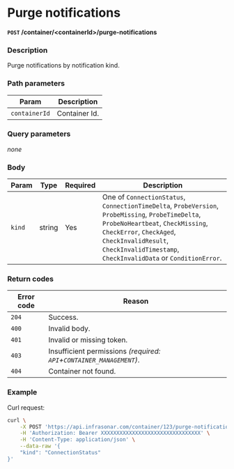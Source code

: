 # Purge notifications
**`POST` /container/<containerId\>/purge-notifications**

### Description
Purge notifications by notification kind.

### Path parameters
Param               | Description
--------------------|-------------
`containerId`       | Container Id.

### Query parameters
_none_

### Body
Param       | Type      | Required  | Description
------------|-----------|-----------|-------------
`kind`      | string    | Yes       | One of `ConnectionStatus`, `ConnectionTimeDelta`, `ProbeVersion`, `ProbeMissing`, `ProbeTimeDelta`, `ProbeNoHeartbeat`, `CheckMissing`, `CheckError`, `CheckAged`, `CheckInvalidResult`, `CheckInvalidTimestamp`, `CheckInvalidData` or `ConditionError`.

### Return codes
Error code  | Reason
------------|--------
`204`       | Success.
`400`       | Invalid body.
`401`       | Invalid or missing token.
`403`       | Insufficient permissions _(required: `API`+`CONTAINER_MANAGEMENT`)_.
`404`       | Container not found.

### Example
Curl request:
```bash
curl \
    -X POST 'https://api.infrasonar.com/container/123/purge-notifications' \
    -H 'Authorization: Bearer XXXXXXXXXXXXXXXXXXXXXXXXXXXXXXXX' \
    -H 'Content-Type: application/json' \
    --data-raw '{
    "kind": "ConnectionStatus"
}'
```
